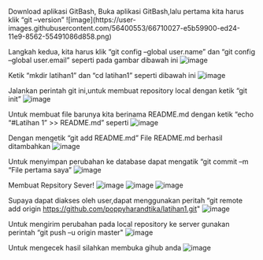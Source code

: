 Download aplikasi GitBash, Buka aplikasi GitBash,lalu pertama kita harus klik “git –version” ![image](https://user-
images.githubusercontent.com/56400553/66710027-e5b59900-ed24-11e9-8562-55491086d858.png)

Langkah kedua, kita harus klik “git config –global user.name” dan “git config –global user.email” seperti pada gambar dibawah ini ![image](https://user-images.githubusercontent.com/56400553/66710036-257c8080-ed25-11e9-84bc-34e5cfbe79d8.png)

Ketik “mkdir latihan1” dan “cd latihan1” seperti dibawah ini ![image](https://user-images.githubusercontent.com/56400553/66710046-87d58100-ed25-11e9-9df5-63b80949e744.png)

Jalankan perintah git ini,untuk membuat repository local dengan ketik “git init” ![image](https://user-images.githubusercontent.com/56400553/66710094-61641580-ed26-11e9-908a-8111b5e35db6.png)

Untuk membuat file barunya kita berinama README.md dengan ketik “echo “#Latihan 1” >> README.md” seperti ![image](https://user-images.githubusercontent.com/56400553/66710103-8c4e6980-ed26-11e9-950f-caf2f5951573.png)

Dengan mengetik “git add README.md” File README.md berhasil ditambahkan ![image](https://user-images.githubusercontent.com/56400553/66710122-f7983b80-ed26-11e9-9866-52e0a30eaea0.png)

Untuk menyimpan perubahan ke database dapat mengatik  “git commit –m “File pertama saya” ![image](https://user-images.githubusercontent.com/56400553/66710134-3e863100-ed27-11e9-9451-142b9734d787.png)

Membuat Repsitory Sever! ![image](https://user-images.githubusercontent.com/56400553/66710151-a8063f80-ed27-11e9-8cda-fd4957a8495d.png)
![image](https://user-images.githubusercontent.com/56400553/66710152-b05e7a80-ed27-11e9-81fd-5e0b37e4846a.png)
![image](https://user-images.githubusercontent.com/56400553/66710159-b8b6b580-ed27-11e9-8109-3e5994a02810.png)

Supaya dapat diakses oleh user,dapat menggunakan peritah “git remote add origin https://github.com/poppyharandtika/latihan1.git" ![image](https://user-images.githubusercontent.com/56400553/66710171-059a8c00-ed28-11e9-868b-443efb0f9c1a.png)

Untuk mengirim perubahan pada local repository ke server gunakan perintah “git push –u origin master" ![image](https://user-images.githubusercontent.com/56400553/66710181-42668300-ed28-11e9-88b5-12920e10e910.png)

Untuk mengecek hasil silahkan membuka gihub anda ![image](https://user-images.githubusercontent.com/56400553/66710214-c456ac00-ed28-11e9-9835-2bfe6c414dbd.png)








